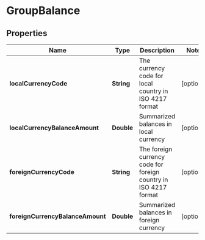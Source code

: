 # GroupBalance

## Properties
Name | Type | Description | Notes
------------ | ------------- | ------------- | -------------
**localCurrencyCode** | **String** | The currency code for local country in ISO 4217 format |  [optional]
**localCurrencyBalanceAmount** | **Double** | Summarized balances in local currency |  [optional]
**foreignCurrencyCode** | **String** | The foreign currency code for foreign country in ISO 4217 format |  [optional]
**foreignCurrencyBalanceAmount** | **Double** | Summarized balances in foreign currency |  [optional]
